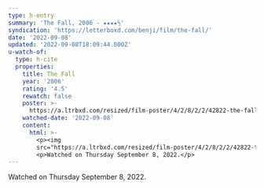 ```yaml
---
type: h-entry
summary: 'The Fall, 2006 - ★★★★½'
syndication: 'https://letterboxd.com/benji/film/the-fall/'
date: '2022-09-08'
updated: '2022-09-08T18:09:44.000Z'
u-watch-of:
  type: h-cite
  properties:
    title: The Fall
    year: '2006'
    rating: '4.5'
    rewatch: false
    poster: >-
      https://a.ltrbxd.com/resized/film-poster/4/2/8/2/2/42822-the-fall-0-600-0-900-crop.jpg?v=21978da70d
    watched-date: '2022-09-08'
    content:
      html: >-
        <p><img
        src="https://a.ltrbxd.com/resized/film-poster/4/2/8/2/2/42822-the-fall-0-600-0-900-crop.jpg?v=21978da70d"/></p>
        <p>Watched on Thursday September 8, 2022.</p>
---
```

Watched on Thursday September 8, 2022.
